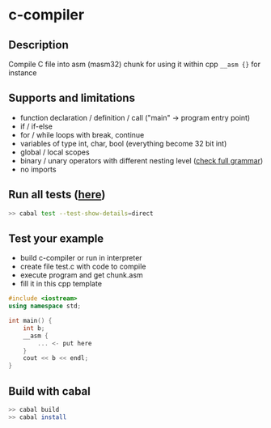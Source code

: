 # c-compiler

## Description
Compile C file into asm (masm32) chunk for using 
it within cpp `__asm {}` for instance

## Supports and limitations
- function declaration / definition / call ("main" -> program entry point)
- if / if-else
- for / while loops with break, continue
- variables of type int, char, bool (everything become 32 bit int)
- global / local scopes
- binary / unary operators with different nesting level ([check full grammar](src/Compiler/Syntax))
- no imports

## Run all tests ([here](test/Spec.hs))
```bash
>> cabal test --test-show-details=direct
```

## Test your example
- build c-compiler or run in interpreter
- create file test.c with code to compile
- execute program and get chunk.asm
- fill it in this cpp template

```c++
#include <iostream>
using namespace std;

int main() {
	int b;
	__asm {
		... <- put here
	}
	cout << b << endl;
}
```

## Build with cabal

``` bash
>> cabal build
>> cabal install
```
